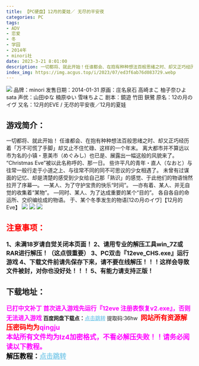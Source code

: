 ```yaml
---
title: 【PC硬盘】12月的夏娃／ 无尽的平安夜
categories: PC
tags:
- ADV
- 恋爱
- 冬
- 学园
- 2014年
- minori社
date: 2023-3-21 8:01:00
description: 一切都将、就此开始！任谁都会、在抱有种种想法百般思绪之时、却又正巧经历着「万不可慌了手脚」却又止不住忙碌、这样的一个年末。离大都市并不算远以市为名的小镇・恵美市（めぐみし）也已是、展露出一幅这般的风貌来了。“Christmas Eve”被以此名称呼的、那一日。
index_img: https://img.acgus.top/i/2023/07/ed3f6ab76d083729.webp
---
```

![](https://img.acgus.top/i/2023/07/ed3f6ab76d083729.webp)
品牌：minori
发售日期：2014-01-31
原画：庄名泉石 高崎まこ 柚子奈ひよ sata
声优：山田ゆな 楠原ゆい 雪味ちよこ
剧本：鏡遊 竹田 鋏鷺
原名：12の月のイヴ
又名：12月的EVE / 无尽的平安夜／12月的夏娃

## 游戏简介：
一切都将、就此开始！
任谁都会、在抱有种种想法百般思绪之时、却又正巧经历着「万不可慌了手脚」却又止不住忙碌、这样的一个年末。
离大都市并不算远以市为名的小镇・恵美市（めぐみし）也已是、展露出一幅这般的风貌来了。
“Christmas Eve”被以此名称呼的、那一日。
些许平凡的青年・直人（なおと）与往常一般行走于小道之上、与往常不同的同不可思议的少女相遇了。
未曾有过谋面的记忆、却是清楚的感受到少女给自己那「熟识」的感觉、于此他们的物语悄然拉开了序幕―。
―某人、为了守护宝贵的快乐“时间”。
―亦有着、某人、并无自觉的收集着“某物”。
―同时、某人、为了达成重要的某个“目的”。
各自各自的命运所、交织编绘成的物语。
于、某个冬季发生的物语[12の月のイヴ]【12月的Eve】
![](https://img.acgus.top/i/2023/07/d9fa172d5d083737.webp)
![](https://img.acgus.top/i/2023/07/0e6e6be4fc083735.webp)
![](https://img.acgus.top/i/2023/07/ce22b7dc71083732.webp)





## <font color=#FF0000 >注意事项：</font>
<font size=3><b>1、未满18岁请自觉关闭本页面！
2、请用专业的解压工具win_7Z或RAR进行解压！（这点很重要）
3、PC双击『12eve_CHS.exe』运行游戏
4、下载文件前请先保存下来，请不要在线解压！！！这样会导致文件被封，对你也没好处！！！
5、有能力请支持正版！</b></font>

## 下载地址：
<font color=#FF00FF size=3><b>已打中文补丁</b></font>
<font color=#FF00FF size=3>**首次进入游戏先运行『12eve 注册表恢复v2.exe』，否则无法进入游戏**</font>
<b>百度网盘下载点：</b><a href="https://pan.baidu.com/s/1JuTBWFGfmp_iHi2rKBQzMw?pwd=36hw" style="color: #87CEEB;"><b>点击跳转</b></a> 提取码:36hw
<a style="padding: 0" href="https://post.qingju.org/AD/"><img style="max-width:100%" src="https://img.acgus.top/i/2024/07/478f689b8021d8d499ab43d21acf137a.gif" alt=""></a>
<b><font color=#FF0000 size=4>网站所有资源解压密码均为</b></font><b><font color=#FF00FF size=4>qingju</font><font color=#FF0000 ></font></b><br><b><font color=#FF00FF size=4>本站所有文件均为lz4加密格式，不看必解压失败！！请务必阅读以下教程。</b></font><br><b><font color=#000 size=4>解压教程：</b><a href="https://post.qingju.org/tutorial/000/" style="color: #87CEEB;"><b>点击跳转</b></a>
